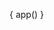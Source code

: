 { app() }

<style>
  #md ul {
    margin: 0;
    padding: 0;
    list-style-type: none;
  }

  #md h1 {
    font-size: 6rem !important;
  }

  .right-0 {
    right: 0;
  }

  button:focus, input:focus, select:focus, [contenteditable]:focus {
    outline: none;
  }
</style>

<div class="mode-dark transition duration-1000 opacity-100 fixed z-0 top-0 left-0 w-full h-full bg-gradient-to-r from-warm-gray-100 dark:from-gray-900 via-gray-200 dark:via-gray-800 to-warm-gray-100 dark:to-warm-gray-800 h-8 z-20 blurred-bg flex svelte-1a2cazh flex-grow select-none items-center justify-end text-sm sm:text-xs font-medium px-8 text-xs mr-3 font-mono text-green-500 rounded-full outline-none ring-gray-100 text-base h-6 w-6 hover:ring-4 duration-500 focus:ring-2 duration-200 bg-transparent text-lg shadow focus:outline-none rounded text-light-blue-500 ring-blue-200 ring-0 duration-300 relative block py-24 lg:pt-0 container mx-auto px-4 text-center text-6xl pt-8 font-bold tracking-widest uppercase mt-8 lg:w-6/12 my-12 flex-wrap align-center justify-center flex-col min-w-0 break-words mb-6 bg-gray-300 text-gray-800 antialiased from-blue-gray-100 to-warm-gray-200 md:text-2xl text-black mt-12 flex-auto p-5 lg:p-10 mb-3 mb-2 text-gray-700 px-3 py-3 placeholder-gray-400 bg-white focus:shadow-outline md:flex md:flex-row md:space-x-4 mt-6 bg-gray-900 text-white active:bg-gray-700 px-6 hover:shadow-lg mr-1 mb-1 mt-20 mb-4 bg-gray-600 justify-start w-32 truncate hover:ring-1 ring-light-blue-500 cursor-pointer mx-1 sm:px-1 mr-2 z-50 w-auto dark:bg-gray-800 hidden py-1 max-w-sm md:m-12 md:mr-24 dark:text-white m-6 gridlayout__container gridlines svelte-opvfg5 tile px-1 absolute overflow-hidden dark:bg-dark-700 editable text-light-blue-700 dark:text-light-blue-300 menuItems w-block shadow-sm dark:bg-gray-600 toggle duration-150 right-0 p-1 border-light-blue-300 hover:bg-light-blue-500 hover:text-white h-4 w-4 font-normal dark:bg-blue-800 dark:bg-opacity-10 bg-blue-500 tracking-wide bg-opacity-20 border-gray-100 border-1 opacity-0 pointer-events-none dark:border-blue-800 border-blue-300 border-l pr-4 px-2 p-12 ring hover:bg-gray-500 bg-black z-40 opacity-25 bg-gray-500 w-24" style="display: none">
</div>
